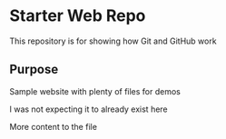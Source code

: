 # Starter Web Repo

This repository is for showing how Git and GitHub work

## Purpose

Sample website with plenty of files for demos

I was not expecting it to already exist here

More content to the file